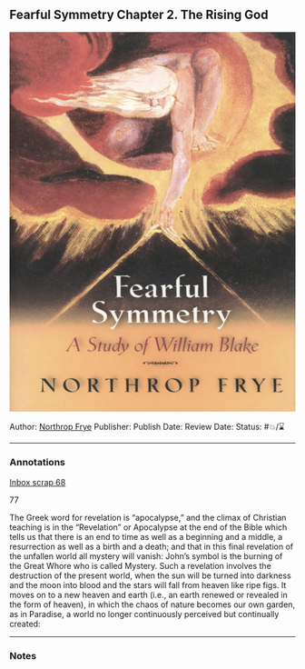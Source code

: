 ## Fearful Symmetry Chapter 2. The Rising God

[ ![150](%E2%9A%99%EF%B8%8F%20Tools/%F0%9F%93%B8%20Images/629E526C-196C-40E3-B36D-1F8F44F81E73.jpeg) ](https://www.amazon.com/gp/aw/d/B00C7MEV7W/ref=tmm_kin_swatch_0?ie=UTF8&qid=1682286024&sr=8-4)

Author: [Northrop Frye]()
Publisher:
Publish Date:
Review Date:
Status: #💥/⌛️ 

---

### Annotations

[Inbox scrap 68](Inbox%20scrap%2068.md)

77

The Greek word for revelation is “apocalypse,” and the climax of Christian teaching is in the “Revelation” or Apocalypse at the end of the Bible which tells us that there is an end to time as well as a beginning and a middle, a resurrection as well as a birth and a death; and that in this final revelation of the unfallen world all mystery will vanish: John’s symbol is the burning of the Great Whore who is called Mystery. Such a revelation involves the destruction of the present world, when the sun will be turned into darkness and the moon into blood and the stars will fall from heaven like ripe figs. It moves on to a new heaven and earth (i.e., an earth renewed or revealed in the form of heaven), in which the chaos of nature becomes our own garden, as in Paradise, a world no longer continuously perceived but continually created:

---

### Notes
